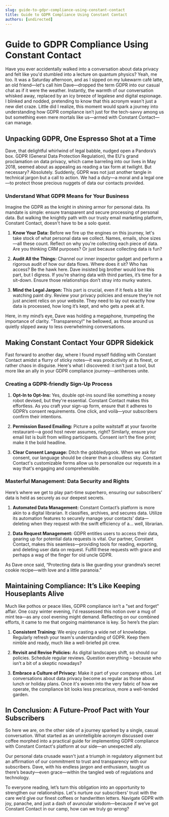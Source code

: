 ```yaml
---
slug: guide-to-gdpr-compliance-using-constant-contact
title: Guide to GDPR Compliance Using Constant Contact
authors: [undirected]
---
```



# Guide to GDPR Compliance Using Constant Contact

Have you ever accidentally walked into a conversation about data privacy and felt like you'd stumbled into a lecture on quantum physics? Yeah, me too. It was a Saturday afternoon, and as I sipped on my lukewarm café latte, an old friend—let's call him Dave—dropped the term GDPR into our casual chat as if it were the weather. Instantly, the warmth of our conversation whisked away, replaced by an icy breeze of legalese and digital espionage. I blinked and nodded, pretending to know that this acronym wasn't just a new diet craze. Little did I realize, this moment would spark a journey into understanding how GDPR compliance isn’t just for the tech-savvy among us but something even mere mortals like us—armed with Constant Contact—can manage.

## Unpacking GDPR, One Espresso Shot at a Time

Dave, that delightful whirlwind of legal babble, nudged open a Pandora’s box. GDPR (General Data Protection Regulation), the EU's grand proclamation on data privacy, which came barreling into our lives in May 2018, seemed about as appealing as reading a tax form at twilight. But necessary? Absolutely. Suddenly, GDPR was not just another tangle in technical jargon but a call to action. We had a duty—a moral and a legal one—to protect those precious nuggets of data our contacts provided.

### Understand What GDPR Means for Your Business

Imagine the GDPR as the knight in shining armor for personal data. Its mandate is simple: ensure transparent and secure processing of personal data. But walking the knightly path with our trusty email marketing platform, Constant Contact, doesn't have to be a solo quest.

1. **Know Your Data:** Before we fire up the engines on this journey, let's take stock of what personal data we collect. Names, emails, shoe sizes—all these count. Reflect on why you're collecting each piece of data. Are you thinking CRM purposes? Or just because collecting data is fun?

2. **Audit All the Things:** Channel our inner inspector gadget and perform a rigorous audit of how our data flows. Where does it sit? Who has access? Be the hawk here. Dave insisted big brother would love this part, but I digress. If you’re sharing data with third parties, it’s time for a sit-down. Ensure those relationships don’t stray into murky waters.

3. **Mind the Legal Jargon:** This part is crucial, even if it feels a bit like watching paint dry. Review your privacy policies and ensure they’re not just ancient relics on your website. They need to lay out exactly how data is processed, how long it’s kept, and who gets a peek at it.

Here, in my mind’s eye, Dave was holding a megaphone, trumpeting the importance of clarity. "Transparency!" he bellowed, as those around us quietly slipped away to less overwhelming conversations.

## Making Constant Contact Your GDPR Sidekick

Fast forward to another day, where I found myself fiddling with Constant Contact amidst a flurry of sticky notes—it was productivity at its finest, or rather chaos in disguise. Here's what I discovered: it isn't just a tool, but more like an ally in your GDPR compliance journey—antiheroes unite.

### Creating a GDPR-friendly Sign-Up Process

1. **Opt-In to Opt-Ins:** Yes, double opt-ins sound like something a nosey robot devised, but they're essential. Constant Contact makes this effortless. As you craft your sign-up form, ensure that it adheres to GDPR’s consent requirements. One click, and voilà—your subscribers confirm their intentions. 

2. **Permission Based Emailing:** Picture a polite waitstaff at your favorite restaurant—a good host never assumes, right? Similarly, ensure your email list is built from willing participants. Consent isn’t the fine print; make it the bold headline.

3. **Clear Consent Language:** Ditch the gobbledygook. When we ask for consent, our language should be clearer than a cloudless sky. Constant Contact's customizable forms allow us to personalize our requests in a way that's engaging and comprehensible.

### Masterful Management: Data Security and Rights

Here’s where we get to play part-time superhero, ensuring our subscribers’ data is held as securely as our deepest secrets.

1. **Automated Data Management:** Constant Contact’s platform is more akin to a digital librarian. It classifies, archives, and secures data. Utilize its automation features to securely manage your contacts' data—deleting when they request with the swift efficiency of a… well, librarian.

2. **Data Request Management:** GDPR entitles users to access their data, gearing up for potential data requests is vital. Our partner, Constant Contact, makes this seamless—providing tools for reading, exporting, and deleting user data on request. Fulfill these requests with grace and perhaps a wag of the finger for old uncle GDPR.

As Dave once said, “Protecting data is like guarding your grandma’s secret cookie recipe—with love and a little paranoia.” 

## Maintaining Compliance: It’s Like Keeping Houseplants Alive

Much like pothos or peace lilies, GDPR compliance isn’t a "set and forget" affair. One cozy winter evening, I'd reassessed this notion over a mug of mint tea—as any cool evening might demand. Reflecting on our combined efforts, it came to me that ongoing maintenance is key. So here’s the plan:

1. **Consistent Training:** We enjoy casting a wide net of knowledge. Regularly refresh your team's understanding of GDPR. Keep them nimble and ready, much like a well-briefed pit crew.

2. **Revisit and Revise Policies:** As digital landscapes shift, so should our policies. Schedule regular reviews. Question everything – because who isn’t a bit of a skeptic nowadays?

3. **Embrace a Culture of Privacy:** Make it part of your company ethos. Let conversations about data privacy become as regular as those about lunch or holiday plans. Once it's woven into the very fabric of how we operate, the compliance bit looks less precarious, more a well-tended garden.

## In Conclusion: A Future-Proof Pact with Your Subscribers

So here we are, on the other side of a journey sparked by a single, casual conversation. What started as an unintelligible acronym discussed over coffee morphed into a practical guide for implementing GDPR compliance with Constant Contact's platform at our side—an unexpected ally. 

Our personal data crusade wasn't just a triumph in regulatory alignment but an affirmation of our commitment to trust and transparency with our subscribers. Dave, with his endless jargon and enthusiasm, taught us there’s beauty—even grace—within the tangled web of regulations and technology.

To everyone reading, let’s turn this obligation into an opportunity to strengthen our relationships. Let's nurture our subscribers' trust with the care we’d give our finest coffees or handwritten letters. Navigate GDPR with joy, panache, and just a dash of avuncular wisdom—because if we’ve got Constant Contact in our camp, how can we truly go wrong?